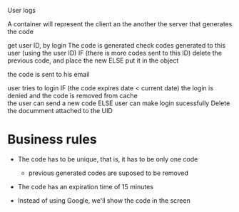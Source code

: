 User logs

A container will represent the client an the another the server that generates the code

get user ID, by login
The code is generated
check codes generated to this user (using the user ID)
    IF (there is more codes sent to this ID)
        delete the previous code, and place the new
    ELSE 
        put it in the object

the code is sent to his email

user tries to login
    IF (the code expires date < current date)
        the login is denied and the code is removed from cache   
        the user can send a new code 
    ELSE
        user can make login sucessfully
        Delete the documment attached to the UID 



# Business rules

* The code has to be unique, that is, it has to be only one code
    - previous generated codes are suposed to be removed

* The code has an expiration time of 15 minutes

* Instead of using Google, we'll show the code in the screen